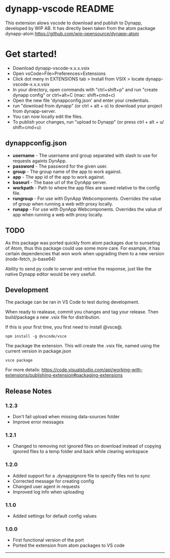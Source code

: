 # dynapp-vscode README


This extension alows vscode to download and publish to Dynapp, developed by WIP AB.
It has directly been taken from the atom package dynapp-atom
https://github.com/wip-opensource/dynapp-atom

# Get started!
* Download dynapp-vscode-x.x.x.vsix
* Open vsCode>File>Preferences>Extensions
* Click dot meny in EXTENSIONS tab > Install from VSIX > locate dynapp-vscode-x.x.x.vsix
* In your directory, open commands with "ctrl+shift+p" and run "create dynapp config" or ctrl+alt+C (mac: shift+cmd+c)
* Open the new file 'dynappconfig.json' and enter your credentials.
* run "download from dynapp" (or ctrl + alt + o) to download your project from dynapp-server.
* You can now locally edit the files.
* To publish your changes, run "upload to Dynapp" (or press ctrl + alt + u/ shift+cmd+u)

## dynappconfig.json

* **username** - The username and group separated with slash to use for requests againts DynApp.
* **password** - The password for the given user.
* **group** - The group name of the app to work against.
* **app** - The app id of the app to work against.
* **baseurl** - The base url of the DynApp server.
* **workpath** - Path to where the app files are saved relative to the config file.
* **rungroup** - For use with DynApp Webcomponents. Overrides the value of group when running a web with proxy locally.
* **runapp** - For use with DynApp Webcomponents. Overrides the value of app when running a web with proxy locally.

## TODO
As this package was ported quickly from atom packages due to sunseting of Atom, thus this package could use some more care.
For example, it has certain dependencies that won work when upgrading them to a new version (node-fetch, js-base64)

Ability to send py code to server and retrive the response, just like the native Dynapp editor would be very usefull.

## Development

The package can be ran in VS Code to test during development.

When ready to realease, commit you changes and tag your release.
Then build/package a new .vsix file for distribution.

If this is your first time, you first need to install @vsce@.

```
npm install -g @vscode/vsce
```

The package the extension. This will create the .vsix file, named using the current version in package.json

```
vsce package
```

For more details: https://code.visualstudio.com/api/working-with-extensions/publishing-extension#packaging-extensions


## Release Notes

### 1.2.3

* Don't fail upload when missing data-sources folder
* Improve error messages

### 1.2.1

* Changed to removing not ignored files on download instead of copying ignored files to a temp folder and back while clearing workspace

### 1.2.0

* Added support for a .dynappignore file to specify files not to sync
* Corrected message for creating config
* Changed user agent in requests
* Improved log info when uploading

### 1.1.0

* Added settings for default config values

### 1.0.0

* First functional version of the port
* Ported the extension from atom packages to VS code

---


